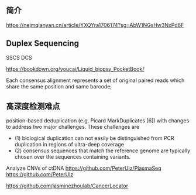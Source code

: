 ## 简介
https://nejmqianyan.cn/article/YXQYra1706174?sg=AbW1NGsHw3NxPd6F


## Duplex Sequencing

SSCS
DCS

https://bookdown.org/youcai/Liquid_biopsy_PocketBook/

Each consensus alignment represents a set of original paired reads which share the same position and same barcode;

## 高深度检测难点
position-based deduplication (e.g. Picard MarkDuplicates [6]) with changes to address two major challenges. These challenges are
+ (1) biological duplication can not easily be distinguished from PCR duplication in regions of ultra-deep coverage
+ (2) consensus sequences that match the reference genome are typically chosen over the sequences containing variants. 

Analyze CNVs of ctDNA https://github.com/PeterUlz/PlasmaSeq
https://github.com/PeterUlz

https://github.com/jasminezhoulab/CancerLocator
